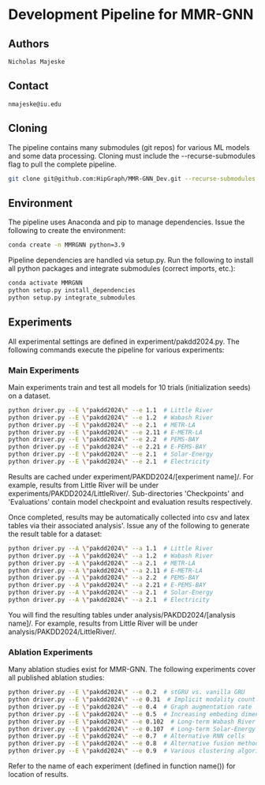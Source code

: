 # Development Pipeline for MMR-GNN
## Authors
	Nicholas Majeske
## Contact
	nmajeske@iu.edu

## Cloning
The pipeline contains many submodules (git repos) for various ML models and some data processing. Cloning must include the --recurse-submodules flag to pull the complete pipeline.

```bash
git clone git@github.com:HipGraph/MMR-GNN_Dev.git --recurse-submodules
```

## Environment
The pipeline uses Anaconda and pip to manage dependencies. Issue the following to create the environment:
```bash
conda create -n MMRGNN python=3.9
```
Pipeline dependencies are handled via setup.py. Run the following to install all python packages and integrate submodules (correct imports, etc.):
```bash
conda activate MMRGNN
python setup.py install_dependencies
python setup.py integrate_submodules
```
##  Experiments
All experimental settings are defined in experiment/pakdd2024.py. The following commands execute the pipeline for various experiments:

### Main Experiments
Main experiments train and test all models for 10 trials (initialization seeds) on a dataset.
```bash
python driver.py --E \"pakdd2024\" --e 1.1  # Little River
python driver.py --E \"pakdd2024\" --e 1.2  # Wabash River
python driver.py --E \"pakdd2024\" --e 2.1  # METR-LA
python driver.py --E \"pakdd2024\" --e 2.11 # E-METR-LA
python driver.py --E \"pakdd2024\" --e 2.2  # PEMS-BAY
python driver.py --E \"pakdd2024\" --e 2.21 # E-PEMS-BAY
python driver.py --E \"pakdd2024\" --e 2.1  # Solar-Energy
python driver.py --E \"pakdd2024\" --e 2.1  # Electricity
```
Results are cached under experiment/PAKDD2024/[experiment name]/. For example, results from Little River will be under experiments/PAKDD2024/LittleRiver/. Sub-directories 'Checkpoints' and 'Evaluations' contain model checkpoint and evaluation results respectively.

Once completed, results may be automatically collected into csv and latex tables via their associated analysis'. Issue any of the following to generate the result table for a dataset:
```bash
python driver.py --A \"pakdd2024\" --a 1.1  # Little River
python driver.py --A \"pakdd2024\" --a 1.2  # Wabash River
python driver.py --A \"pakdd2024\" --a 2.1  # METR-LA
python driver.py --A \"pakdd2024\" --a 2.11 # E-METR-LA
python driver.py --A \"pakdd2024\" --a 2.2  # PEMS-BAY
python driver.py --A \"pakdd2024\" --a 2.21 # E-PEMS-BAY
python driver.py --A \"pakdd2024\" --a 2.1  # Solar-Energy
python driver.py --A \"pakdd2024\" --a 2.1  # Electricity
```
You will find the resulting tables under analysis/PAKDD2024/[analysis name]/. For example, results from Little River will be under analysis/PAKDD2024/LittleRiver/.

### Ablation Experiments
Many ablation studies exist for MMR-GNN. The following experiments cover all published ablation studies:
```bash
python driver.py --E \"pakdd2024\" --e 0.2  # stGRU vs. vanilla GRU
python driver.py --E \"pakdd2024\" --e 0.31  # Implicit modality count
python driver.py --E \"pakdd2024\" --e 0.4  # Graph augmentation rate
python driver.py --E \"pakdd2024\" --e 0.5  # Increasing embeding dimension
python driver.py --E \"pakdd2024\" --e 0.102  # Long-term Wabash River forecasting
python driver.py --E \"pakdd2024\" --e 0.107  # Long-term Solar-Energy forecasting
python driver.py --E \"pakdd2024\" --e 0.7  # Alternative RNN cells
python driver.py --E \"pakdd2024\" --e 0.8  # Alternative fusion methods
python driver.py --E \"pakdd2024\" --e 0.9  # Various clustering algorithms
```
Refer to the name of each experiment (defined in function name()) for location of results.
